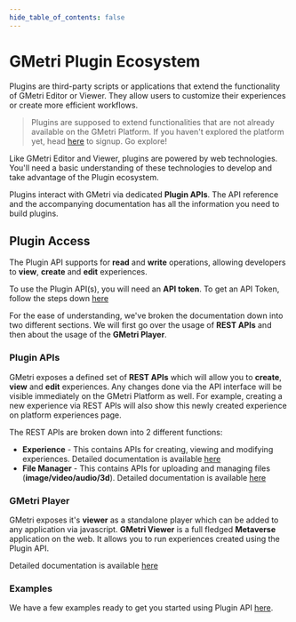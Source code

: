```yaml
---
hide_table_of_contents: false
---
```


# GMetri Plugin Ecosystem

Plugins are third-party scripts or applications that extend the functionality of GMetri Editor or Viewer. They allow users to customize their experiences or create more efficient workflows.

> Plugins are supposed to extend functionalities that are not already available on the GMetri Platform.
> If you haven't explored the platform yet, head [here](https://portal.gmetri.com/signup) to signup. Go explore!  

Like GMetri Editor and Viewer, plugins are powered by web technologies. You'll need a basic understanding of these technologies to develop and take advantage of the Plugin ecosystem.

Plugins interact with GMetri via dedicated **Plugin APIs**. The API reference and the accompanying documentation has all the information you need to build plugins. 

## Plugin Access
The Plugin API supports for **read** and **write** operations, allowing developers to **view**, **create** and **edit** experiences.

To use the Plugin API(s), you will need an **API token**. To get an API Token, follow the steps down [here](./api_token)

For the ease of understanding, we've broken the documentation down into two different sections.
We will first go over the usage of **REST APIs** and then about the usage of the **GMetri Player**.

### Plugin APIs
GMetri exposes a defined set of **REST APIs** which will allow you to **create**, **view** and **edit** experiences. 
Any changes done via the API interface will be visible immediately on the GMetri Platform as well. 
For example, creating a new experience via REST APIs will also show this newly created experience on platform experiences page.

The REST APIs are broken down into 2 different functions:
* **Experience** - This contains APIs for creating, viewing and modifying experiences. Detailed documentation is available [here](./rest_api/experience)
* **File Manager** - This contains APIs for uploading and managing files (**image/video/audio/3d**). Detailed documentation is available [here](./rest_api/filemanager)

### GMetri Player
GMetri exposes it's **viewer** as a standalone player which can be added to any application via javascript. 
**GMetri Viewer** is a full fledged **Metaverse** application on the web. It allows you to run experiences created using the Plugin API. 

Detailed documentation is available [here](./player)    


### Examples
We have a few examples ready to get you started using Plugin API [here](./05_examples/00_intro.md). 